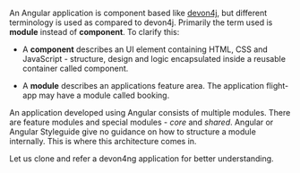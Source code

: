 An Angular application is component based like [devon4j](https://github.com/devonfw/devon4j), but different terminology is used as compared to devon4j. Primarily the term used is **module** instead of **component**.
To clarify this:

* A **component** describes an UI element containing HTML, CSS and JavaScript - structure, design and logic encapsulated inside a reusable container called component.

* A **module** describes an applications feature area. The application flight-app may have a module called booking.

An application developed using Angular consists of multiple modules. There are feature modules and special modules - *core* and *shared*. Angular or Angular Styleguide give no guidance on how to structure a module internally. This is where this architecture comes in.

Let us clone and refer a devon4ng application for better understanding.